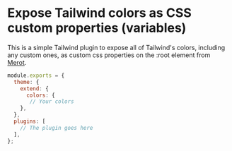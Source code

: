 # Expose Tailwind colors as CSS custom properties (variables)

This is a simple Tailwind plugin to expose all of Tailwind's colors, including any custom ones, as custom css properties on the :root element from [Merot](https://gist.github.com/Merott/d2a19b32db07565e94f10d13d11a8574).

```javascript
module.exports = {
  theme: {
    extend: {
      colors: {
       // Your colors
    },
  },
  plugins: [
    // The plugin goes here
  ],
};
```
